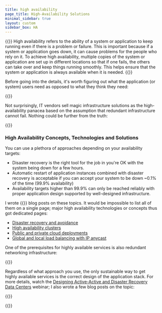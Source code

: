 ```yaml
---
title: high availability
page_title: High-Availability Solutions
minimal_sidebar: true
layout: custom
sidebar_box: HA
---
```

{{<quote source="ChatGPT explaining application high availability to a high school kid">}}
High availability refers to the ability of a system or application to keep running even if there is a problem or failure. This is important because if a system or application goes down, it can cause problems for the people who rely on it. To achieve high availability, multiple copies of the system or application are set up in different locations so that if one fails, the others can take over and keep things running smoothly. This helps ensure that the system or application is always available when it is needed.
{{</quote>}}

Before going into the details, it's worth figuring out what the application (or system) users need as opposed to what they think they need:

{{<series-listing tag="need" year="yes" weight="yeah">}}

Not surprisingly, IT vendors sell magic infrastructure solutions as the high-availability panacea based on the assumption that redundant infrastructure cannot fail. Nothing could be further from the truth:

{{<series-listing tag="fail" year="yes" weight="yeah">}}
 
### High Availability Concepts, Technologies and Solutions

You can use a plethora of approaches depending on your availability targets:

* Disaster recovery is the right tool for the job in you're OK with the system being down for a few hours.
* Automatic restart of application instances combined with disaster recovery is acceptable if you can accept your system to be down ~0.1% of the time (99.9% availability)
* Availability targets higher than 99.9% can only be reached reliably with proper application design supported by well-designed infrastructure.

I wrote {{<page-count round="10">}} blog posts on these topics. It would be impossible to list all of them on a single page; major high availability technologies or concepts thus got dedicated pages:

* [Disaster recovery and avoidance](/series/dr.html)
* [High availability clusters](/series/ha-cluster.html)
* [Public and private cloud deployments](/series/ha-cloud.html)
* [Global and local load balancing with IP anycast](/series/anycast.html)

One of the prerequisites for highly available services is also redundant networking infrastructure:

{{<series-listing tag="infra" year="yes" site_tag="true" weight="yeah">}}

Regardless of what approach you use, the only sustainable way to get highly available services is the correct design of the application stack. For more details, watch the [Designing Active-Active and Disaster Recovery Data Centers](https://www.ipspace.net/Designing_Active-Active_and_Disaster_Recovery_Data_Centers) webinar; I also wrote a few blog posts on the topic:

{{<series-listing tag="app" year="yes" weight="yeah">}}

{{<series-untagged title="Other High Availability Blog Posts" format="2006">}}
